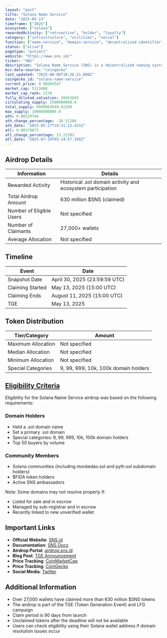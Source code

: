 ```yaml
---
layout: "post"
title: "Solana Name Service"
date: "2025-05-13"
timeframe: ["2025"]
ecosystem: ["solana"]
rewardedActivity: ["retroactive", "holder", "loyalty"]
category: ["infrastructure", "utilities", "social"]
function: ["name-service", "domain-service", "decentralized-identifier", "naming-system"]
status: ["alive"]
pagetype: "project"
website: "https://www.sns.id/"
ticker: "SNS"
description: "Solana Name Service (SNS) is a decentralized naming system for Solana addresses, providing human-readable .sol domain names and identity management on the Solana blockchain."
mis-data-source: "coingecko"
last_updated: "2025-08-08T18:26:21.608Z"
coingecko_id: "solana-name-service"
current_price: 0.00204547
market_cap: 5113480
market_cap_rank: 2278
fully_diluted_valuation: 20453845
circulating_supply: 2500000000.0
total_supply: 9999963849.42209
max_supply: 10000000000.0
ath: 0.00329744
ath_change_percentage: -38.51286
ath_date: "2025-05-27T18:31:12.415Z"
atl: 0.00179073
atl_change_percentage: 13.22203
atl_date: "2025-07-19T05:14:57.358Z"
---
```


## Airdrop Details

| Information              | Details                                                     |
| ------------------------ | ----------------------------------------------------------- |
| Rewarded Activity        | Historical .sol domain activity and ecosystem participation |
| Total Airdrop Amount     | 630 million $SNS (claimed)                                  |
| Number of Eligible Users | Not specified                                               |
| Number of Claimants      | 27,000+ wallets                                             |
| Average Allocation       | Not specified                                               |

## Timeline

| Event            | Date                          |
| ---------------- | ----------------------------- |
| Snapshot Date    | April 30, 2025 (23:59:59 UTC) |
| Claiming Started | May 13, 2025 (15:00 UTC)      |
| Claiming Ends    | August 11, 2025 (15:00 UTC)   |
| TGE              | May 13, 2025                  |

## Token Distribution

| Tier/Category      | Amount                               |
| ------------------ | ------------------------------------ |
| Maximum Allocation | Not specified                        |
| Median Allocation  | Not specified                        |
| Minimum Allocation | Not specified                        |
| Special Categories | 9, 99, 999, 10k, 100k domain holders |

## [Eligibility Criteria](https://docs.sns.id/collection/tokenomics/sns-token#usdsns-genesis-airdrop)

Eligibility for the Solana Name Service airdrop was based on the following requirements:

### Domain Holders
- Held a .sol domain name
- Set a primary .sol domain
- Special categories: 9, 99, 999, 10k, 100k domain holders
- Top 50 buyers by volume

### Community Members
- Solana communities (including monkedao.sol and pyth.sol subdomain holders)
- $FIDA token holders
- Active SNS ambassadors

Note: Some domains may not resolve properly if:
- Listed for sale and in escrow
- Managed by sub-registrar and in escrow
- Recently linked to new unverified wallet

## Important Links

- **Official Website**: [SNS.id](https://www.sns.id/)
- **Documentation**: [SNS Docs](https://docs.sns.id/)
- **Airdrop Portal**: [airdrop.sns.id](https://airdrop.sns.id/)
- **Blog Post**: [TGE Announcement](https://www.sns.id/blog/sns-tge-lfg-campaign)
- **Price Tracking**: [CoinMarketCap](https://coinmarketcap.com/currencies/sns/)
- **Price Tracking**: [CoinGecko](https://www.coingecko.com/en/coins/solana-name-service-2)
- **Social Media**: [Twitter](https://x.com/sns)

## Additional Information

- Over 27,000 wallets have claimed more than 630 million $SNS tokens
- The airdrop is part of the TGE (Token Generation Event) and LFG campaign
- Claim period is 90 days from launch
- Unclaimed tokens after the deadline will not be available
- Users can check eligibility using their Solana wallet address if domain resolution issues occur
